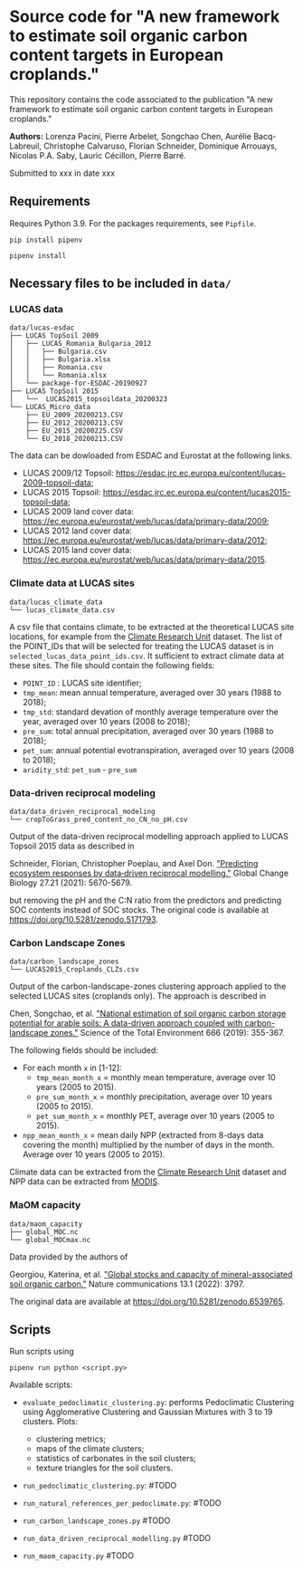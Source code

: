 # Source code for "A new framework to estimate soil organic carbon content targets in European croplands."

This repository contains the code associated to the publication "A new framework to estimate soil organic carbon content targets in European croplands."

**Authors:** Lorenza Pacini, Pierre Arbelet, Songchao Chen, Aurélie Bacq-Labreuil, Christophe Calvaruso, Florian Schneider, Dominique Arrouays, Nicolas P.A. Saby, Lauric Cécillon, Pierre Barré.

Submitted to xxx in date xxx

## Requirements

Requires Python 3.9. For the packages requirements, see `Pipfile`.

```
pip install pipenv
````

```
pipenv install
```

## Necessary files to be included in `data/`

### LUCAS data

```
data/lucas-esdac
├── LUCAS TopSoil 2009
│   ├── LUCAS_Romania_Bulgaria_2012
│   │   ├── Bulgaria.csv
│   │   ├── Bulgaria.xlsx
│   │   ├── Romania.csv
│   │   └── Romania.xlsx
│   └── package-for-ESDAC-20190927
├── LUCAS TopSoil 2015
│   └──  LUCAS2015_topsoildata_20200323
└── LUCAS_Micro_data
    ├── EU_2009_20200213.CSV
    ├── EU_2012_20200213.CSV
    ├── EU_2015_20200225.CSV
    └── EU_2018_20200213.CSV
```

The data can be dowloaded from ESDAC and Eurostat at the following links.
 - LUCAS 2009/12 Topsoil: https://esdac.jrc.ec.europa.eu/content/lucas-2009-topsoil-data;
 - LUCAS 2015 Topsoil: https://esdac.jrc.ec.europa.eu/content/lucas2015-topsoil-data;
 - LUCAS 2009 land cover data: https://ec.europa.eu/eurostat/web/lucas/data/primary-data/2009;
 - LUCAS 2012 land cover data: https://ec.europa.eu/eurostat/web/lucas/data/primary-data/2012;
 - LUCAS 2015 land cover data: https://ec.europa.eu/eurostat/web/lucas/data/primary-data/2015.


 ### Climate data at LUCAS sites

```
data/lucas_climate_data
└── lucas_climate_data.csv
```

A csv file that contains climate, to be extracted at the theoretical LUCAS site locations, for example from the [Climate Research Unit](https://catalogue.ceda.ac.uk/uuid/89e1e34ec3554dc98594a5732622bce9) dataset. The list of the POINT_IDs that will be selected for treating the LUCAS dataset is in `selected_lucas_data_point_ids.csv`. It sufficient to extract climate data at these sites. The file should contain the following fields:

 - `POINT_ID` : LUCAS site identifier;
 - `tmp_mean`: mean annual temperature, averaged over 30 years (1988 to 2018);
 - `tmp_std`: standard devation of monthly average temperature over the year, averaged over 10 years (2008 to 2018);
 - `pre_sum`: total annual precipitation, averaged over 30 years (1988 to 2018);
 - `pet_sum`: annual potential evotranspiration, averaged over 10 years (2008 to 2018); 
 - `aridity_std`: `pet_sum` - `pre_sum`
 
### Data-driven reciprocal modeling

```
data/data_driven_reciprocal_modeling
└── cropToGrass_pred_content_no_CN_no_pH.csv
```

Output of the data-driven reciprocal modelling approach applied to LUCAS Topsoil 2015 data as described in 

Schneider, Florian, Christopher Poeplau, and Axel Don. ["Predicting ecosystem responses by data‐driven reciprocal modelling."](https://doi.org/10.1111/gcb.15817) Global Change Biology 27.21 (2021): 5670-5679.

but removing the pH and the C:N ratio from the predictors and predicting SOC contents instead of SOC stocks. The original code is available at https://doi.org/10.5281/zenodo.5171793.

### Carbon Landscape Zones

```
data/carbon_landscape_zones
└── LUCAS2015_Croplands_CLZs.csv
```

Output of the carbon-landscape-zones clustering approach applied to the selected LUCAS sites (croplands only). The approach is described in

Chen, Songchao, et al. ["National estimation of soil organic carbon storage potential for arable soils: A data-driven approach coupled with carbon-landscape zones."](https://doi.org/10.1016/j.scitotenv.2019.02.249) Science of the Total Environment 666 (2019): 355-367.

The following fields should be included:

 - For each month `x` in [1-12]:
    - `tmp_mean_month_x` = monthly mean temperature, average over 10 years (2005 to 2015).
    - `pre_sum_month_x` = monthly precipitation, average over 10 years (2005 to 2015).
    - `pet_sum_month_x` = monthly PET, average over 10 years (2005 to 2015).
 - `npp_mean_month_x` = mean daily NPP (extracted from 8-days data covering the month) multiplied by the number of days in the month. Average over 10 years (2005 to 2015).

 Climate data can be extracted from the [Climate Research Unit](https://catalogue.ceda.ac.uk/uuid/89e1e34ec3554dc98594a5732622bce9) dataset and NPP data can be extracted from [MODIS](https://developers.google.com/earth-engine/datasets/catalog/MODIS_006_MOD17A2H#description).


### MaOM capacity

```
data/maom_capacity
├── global_MOC.nc
└── global_MOCmax.nc
```

Data provided by the authors of

Georgiou, Katerina, et al. ["Global stocks and capacity of mineral-associated soil organic carbon."](https://doi.org/10.1038/s41467-022-31540-9) Nature communications 13.1 (2022): 3797.

The original data are available at https://doi.org/10.5281/zenodo.6539765.

## Scripts

Run scripts using
```
pipenv run python <script.py>
```

Available scripts:
- `evaluate_pedoclimatic_clustering.py`: performs Pedoclimatic Clustering using Agglomerative Clustering and Gaussian Mixtures with 3 to 19 clusters. Plots:
    - clustering metrics;
    - maps of the climate clusters;
    - statistics of carbonates in the soil clusters;
    - texture triangles for the soil clusters.

- `run_pedoclimatic_clustering.py`: #TODO

- `run_natural_references_per_pedoclimate.py`: #TODO

- `run_carbon_landscape_zones.py` #TODO

- `run_data_driven_reciprocal_modelling.py` #TODO

- `run_maom_capacity.py` #TODO